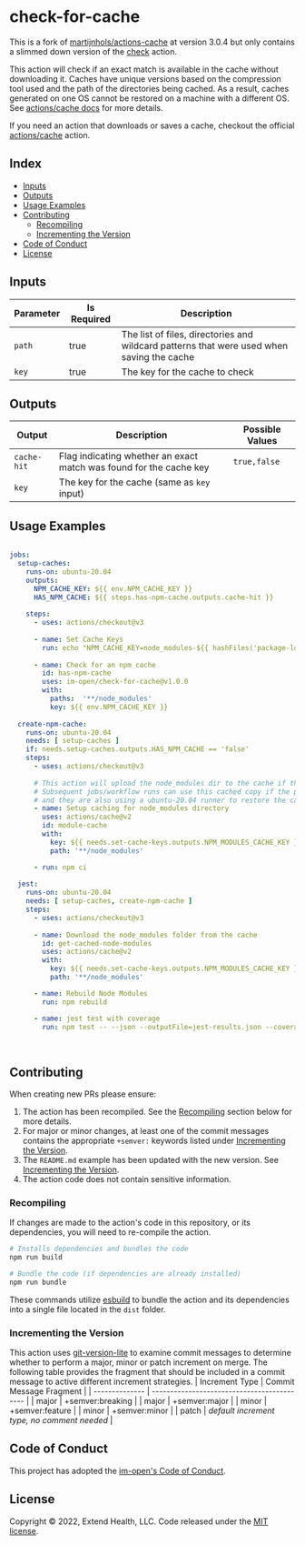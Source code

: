# check-for-cache

This is a fork of [martijnhols/actions-cache] at version 3.0.4 but only contains a slimmed down version of the [check] action.  

This action will check if an exact match is available in the cache without downloading it.  Caches have unique versions based on the compression tool used and the path of the directories being cached.  As a result, caches generated on one OS cannot be restored on a machine with a different OS.  See [actions/cache docs] for more details.

If you need an action that downloads or saves a cache, checkout the official [actions/cache] action.

## Index

- [Inputs](#inputs)
- [Outputs](#outputs)
- [Usage Examples](#usage-examples)
- [Contributing](#contributing)
  - [Recompiling](#recompiling)
  - [Incrementing the Version](#incrementing-the-version)
- [Code of Conduct](#code-of-conduct)
- [License](#license)

## Inputs

| Parameter | Is Required | Description                                                                               |
| --------- | ----------- | ----------------------------------------------------------------------------------------- |
| `path`    | true        | The list of files, directories and wildcard patterns that were used when saving the cache |
| `key`     | true        | The key for the cache to check                                                            |

## Outputs

| Output      | Description                                                        | Possible Values |
| ----------- | ------------------------------------------------------------------ | --------------- |
| `cache-hit` | Flag indicating whether an exact match was found for the cache key | `true,false`    |
| `key`       | The key for the cache (same as `key` input)                        |                 |

## Usage Examples

```yml

jobs:
  setup-caches:
    runs-on: ubuntu-20.04
    outputs:
      NPM_CACHE_KEY: ${{ env.NPM_CACHE_KEY }}
      HAS_NPM_CACHE: ${{ steps.has-npm-cache.outputs.cache-hit }}
      
    steps:
      - uses: actions/checkout@v3
        
      - name: Set Cache Keys
        run: echo "NPM_CACHE_KEY=node_modules-${{ hashFiles('package-lock.json', '**/package-lock.json') }}" >> $GITHUB_ENV
          
      - name: Check for an npm cache
        id: has-npm-cache
        uses: im-open/check-for-cache@v1.0.0
        with:
          paths:  '**/node_modules'
          key: ${{ env.NPM_CACHE_KEY }}
      
  create-npm-cache:
    runs-on: ubuntu-20.04
    needs: [ setup-caches ]
    if: needs.setup-caches.outputs.HAS_NPM_CACHE == 'false'
    steps:
      - uses: actions/checkout@v3
        
      # This action will upload the node_modules dir to the cache if the job completes successfully.
      # Subsequent jobs/workflow runs can use this cached copy if the package-lock.json hasn't changed
      # and they are also using a ubuntu-20.04 runner to restore the cache from.
      - name: Setup caching for node_modules directory
        uses: actions/cache@v2
        id: module-cache
        with:
          key: ${{ needs.set-cache-keys.outputs.NPM_MODULES_CACHE_KEY }}
          path: '**/node_modules'

      - run: npm ci
  
  jest:
    runs-on: ubuntu-20.04
    needs: [ setup-caches, create-npm-cache ]
    steps:
      - uses: actions/checkout@v3
        
      - name: Download the node_modules folder from the cache
        id: get-cached-node-modules
        uses: actions/cache@v2
        with:
          key: ${{ needs.set-cache-keys.outputs.NPM_MODULES_CACHE_KEY }}
          path: '**/node_modules'

      - name: Rebuild Node Modules
        run: npm rebuild

      - name: jest test with coverage
        run: npm test -- --json --outputFile=jest-results.json --coverage
      
    
```

## Contributing

When creating new PRs please ensure:
1. The action has been recompiled.  See the [Recompiling](#recompiling) section below for more details.
2. For major or minor changes, at least one of the commit messages contains the appropriate `+semver:` keywords listed under [Incrementing the Version](#incrementing-the-version).
3. The `README.md` example has been updated with the new version.  See [Incrementing the Version](#incrementing-the-version).
4. The action code does not contain sensitive information.

### Recompiling

If changes are made to the action's code in this repository, or its dependencies, you will need to re-compile the action.

```sh
# Installs dependencies and bundles the code
npm run build

# Bundle the code (if dependencies are already installed)
npm run bundle
```

These commands utilize [esbuild](https://esbuild.github.io/getting-started/#bundling-for-node) to bundle the action and
its dependencies into a single file located in the `dist` folder.

### Incrementing the Version

This action uses [git-version-lite] to examine commit messages to determine whether to perform a major, minor or patch increment on merge.  The following table provides the fragment that should be included in a commit message to active different increment strategies.
| Increment Type | Commit Message Fragment                     |
| -------------- | ------------------------------------------- |
| major          | +semver:breaking                            |
| major          | +semver:major                               |
| minor          | +semver:feature                             |
| minor          | +semver:minor                               |
| patch          | *default increment type, no comment needed* |

## Code of Conduct

This project has adopted the [im-open's Code of Conduct](https://github.com/im-open/.github/blob/main/CODE_OF_CONDUCT.md).

## License

Copyright &copy; 2022, Extend Health, LLC. Code released under the [MIT license](LICENSE).

[git-version-lite]: https://github.com/im-open/git-version-lite
[actions/cache docs]: https://github.com/actions/cache#cache-version
[actions/cache]: https://github.com/actions/cache
[check]: https://github.com/MartijnHols/actions-cache/blob/main/check/action.yml
[martijnhols/actions-cache]: https://github.com/MartijnHols/actions-cache